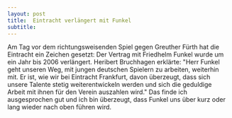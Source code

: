 ```yaml
---
layout: post
title:  Eintracht verlängert mit Funkel
subtitle:  
---
```


Am Tag vor dem richtungsweisenden Spiel gegen Greuther Fürth hat die Eintracht ein Zeichen gesetzt: Der Vertrag mit Friedhelm Funkel wurde um ein Jahr bis 2006 verlängert. Heribert Bruchhagen erklärte: "Herr Funkel geht unseren Weg, mit jungen deutschen Spielern zu arbeiten, weiterhin mit. Er ist, wie wir bei Eintracht Frankfurt, davon überzeugt, dass sich unsere Talente stetig weiterentwickeln werden und sich die geduldige Arbeit mit ihnen für den Verein auszahlen wird." Das finde ich ausgesprochen gut und ich bin überzeugt, dass Funkel uns über kurz oder lang wieder nach oben führen wird.


